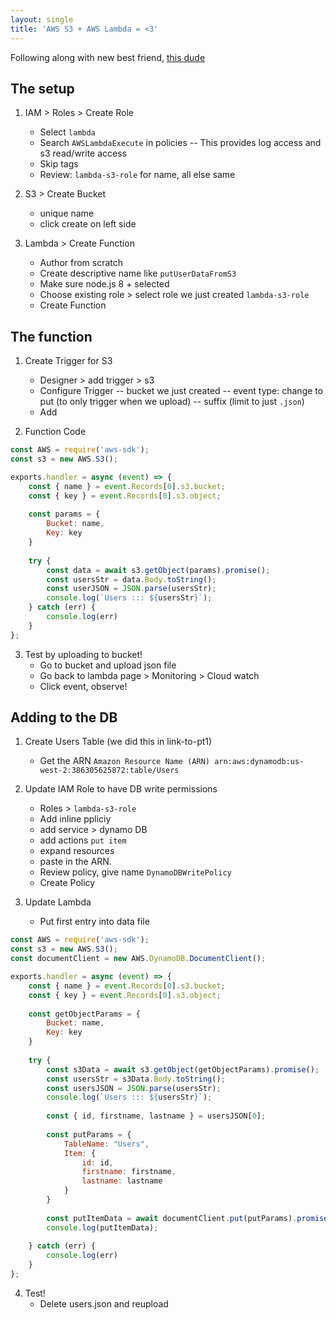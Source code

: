 ```yaml
---
layout: single
title: 'AWS S3 + AWS Lambda = <3'
---
```


Following along with new best friend, [this dude](https://www.youtube.com/watch?v=V1nJ7ZJ_o44&list=PLD_RqipW0-9s-u1HXTglYV8Aam-5P3XLi&index=3)

## The setup

1. IAM > Roles > Create Role
    * Select `lambda`
    * Search `AWSLambdaExecute` in policies 
        -- This provides log access and s3 read/write access
    * Skip tags
    * Review: `lambda-s3-role` for name, all else same

2. S3 > Create Bucket 
    * unique name
    * click create on left side

3. Lambda > Create Function
    * Author from scratch
    * Create descriptive name like `putUserDataFromS3`
    * Make sure node.js 8 + selected
    * Choose existing role > select role we just created `lambda-s3-role`
    * Create Function

## The function

1. Create Trigger for S3
    * Designer > add trigger > s3
    * Configure Trigger
        -- bucket we just created
        -- event type: change to put (to only trigger when we upload)
        -- suffix (limit to just `.json`)
    * Add

2. Function Code

```javascript
const AWS = require('aws-sdk');
const s3 = new AWS.S3();

exports.handler = async (event) => {
    const { name } = event.Records[0].s3.bucket;
    const { key } = event.Records[0].s3.object;
    
    const params = {
        Bucket: name,
        Key: key
    }
    
    try {
        const data = await s3.getObject(params).promise();
        const usersStr = data.Body.toString();
        const userJSON = JSON.parse(usersStr);
        console.log(`Users ::: ${usersStr}`);
    } catch (err) {
        console.log(err)
    }
};
```

3. Test by uploading to bucket!
    * Go to bucket and upload json file
    * Go back to lambda page > Monitoring > Cloud watch
    * Click event, observe!

## Adding to the DB

1. Create Users Table (we did this in link-to-pt1)
    * Get the ARN 
    `Amazon Resource Name (ARN)	arn:aws:dynamodb:us-west-2:386305625872:table/Users`

2. Update IAM Role to have DB write permissions
    * Roles > `lambda-s3-role`
    * Add inline ppliciy
    * add service > dynamo DB
    * add actions `put item`
    * expand resources
    * paste in the ARN.
    * Review policy, give name `DynamoDBWritePolicy`
    * Create Policy

3. Update Lambda
    * Put first entry into data file

```javascript
const AWS = require('aws-sdk');
const s3 = new AWS.S3();
const documentClient = new AWS.DynamoDB.DocumentClient();

exports.handler = async (event) => {
    const { name } = event.Records[0].s3.bucket;
    const { key } = event.Records[0].s3.object;
    
    const getObjectParams = {
        Bucket: name,
        Key: key
    }
    
    try {
        const s3Data = await s3.getObject(getObjectParams).promise();
        const usersStr = s3Data.Body.toString();
        const usersJSON = JSON.parse(usersStr);
        console.log(`Users ::: ${usersStr}`);
        
        const { id, firstname, lastname } = usersJSON[0];
        
        const putParams = {
            TableName: "Users",
            Item: {
                id: id,
                firstname: firstname,
                lastname: lastname
            }
        }
        
        const putItemData = await documentClient.put(putParams).promise()
        console.log(putItemData);
        
    } catch (err) {
        console.log(err)
    }
};
```

4. Test!
    * Delete users.json and reupload 







